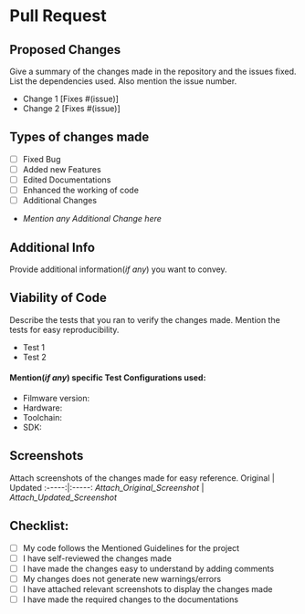 # Pull Request 

## Proposed Changes
Give a summary of the changes made in the repository and the issues fixed. List the dependencies used. Also mention the issue number.
- Change 1 [Fixes #(issue)]
- Change 2 [Fixes #(issue)]

## Types of changes made
- [ ] Fixed Bug
- [ ] Added new Features
- [ ] Edited Documentations
- [ ] Enhanced the working of code
- [ ] Additional Changes
- *Mention any Additional Change here*

## Additional Info
Provide additional information(*if any*) you want to convey.

## Viability of Code
Describe the tests that you ran to verify the changes made. Mention the tests for easy reproducibility.
- Test 1
- Test 2

#### Mention(*if any*) specific Test Configurations used:
- Filmware version:
- Hardware: 
- Toolchain: 
- SDK: 

## Screenshots
Attach screenshots of the changes made for easy reference.
Original | Updated
:-----:|:-----:
*Attach_Original_Screenshot* | *Attach_Updated_Screenshot*

## Checklist:
- [ ] My code follows the Mentioned Guidelines for the project
- [ ] I have self-reviewed the changes made
- [ ] I have made the changes easy to understand by adding comments
- [ ] My changes does not generate new warnings/errors
- [ ] I have attached relevant screenshots to display the changes made
- [ ] I have made the required changes to the documentations
